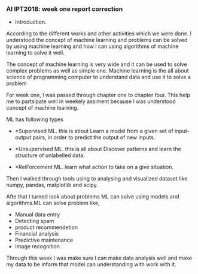### AI IPT2018: week one report correction
- Introduction.

According to the different works and other activities which we were done.
l understood the concept of machine learning and  problems can be solved by  using machine learning and 
how i can using algorithms of machine learning to solve it well.

The concept of machine learning is very wide and it can be used to solve complex problems as well as simple one.
    Machine learning is the all about science of programming computer to understand data and use it to solve a problem
    
For week one, l was passed through chapter one to chapter four.
    This help me to partsipate well in weekely assiment because l was understood concept of machine learning.
 
 ML has following types
 - *Supervised ML. 
this is about Learn a model from a given set of input-output pairs, in order to
predict the output of new inputs.
 
 - *Unsupervised ML. 
this is all about Discover patterns and learn the structure of unlabelled data.
       
 - *ReiForcement ML. 
learn what action to take on a give situation.
       
 Then l walked through  tools  using to analysing and visualized dataset like numpy, pandas, matplotlib and  scipy.
   
 Afte that l turned look about problems ML can solve using models and algorithms.ML can solve problem like,
 - Manual data entry
 - Detecting spam
 - product recommendetion
 - Financial analysis
 - Predictive maintenance
 - Image recognition

Through this week l was make sure l can make data analysis well and make my data to be inform that model  can understanding          with work with it.
